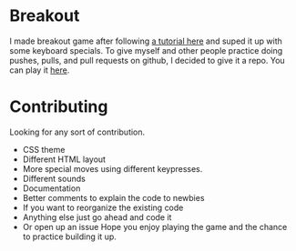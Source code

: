 # Breakout
I made breakout game after following [a tutorial here](https://developer.mozilla.org/en-US/docs/Games) and suped it up with some keyboard specials. To give myself and other people practice doing pushes, pulls, and pull requests on github, I decided to give it a repo. You can play it [here](http://www.sirrineprogramming.com/games/breakout.html).
# Contributing
Looking for any sort of contribution. 

 - CSS theme
 - Different HTML layout
 - More special moves using different keypresses.
 - Different sounds
 - Documentation
 - Better comments to explain the code to newbies
 - If you want to reorganize the existing code 
 - Anything else just go ahead and code it
 - Or open up an issue
 Hope you enjoy playing the game and the chance to practice building it up.  

